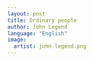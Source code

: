 ```yaml
---
layout: post
title: Ordinary people
author: John Legend
language: "English"
image:
  artist: john-legend.png
---
```

